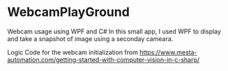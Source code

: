 # WebcamPlayGround
Webcam usage using WPF and C#
In this small app, I used WPF to display and take a snapshot of image using a seconday cameara.

Logic Code for the webcam initialization from https://www.mesta-automation.com/getting-started-with-computer-vision-in-c-sharp/
